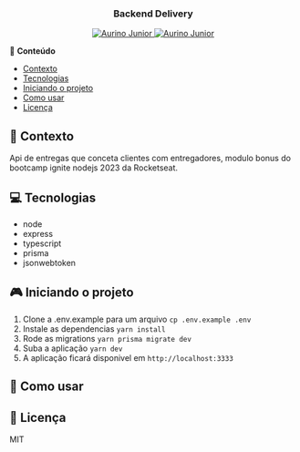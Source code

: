 <div align="center">
   <h3>Backend Delivery</h3>
</div>

<p align="center">
   <a href="https://www.instagram.com/aurigod97/">
      <img alt="Aurino Junior" src="https://img.shields.io/badge/-aurigod97-0390fc?style=flat&logo=Instagram&logoColor=white&color=blue" />
   </a>
    <a href="https://www.linkedin.com/in/aurino-junior-7718a4158/">
      <img alt="Aurino Junior" src="https://img.shields.io/badge/-Aurino%20Junior-0390fc?style=flat&logo=Linkedin&logoColor=white&color=blue" />
   </a>
</p>

📍 **Conteúdo**

- [Contexto](#blue_book-contexto)
- [Tecnologias](#computer-tecnologias)
- [Iniciando o projeto](#video_game-iniciando-o-projeto)
- [Como usar](#beers-como-usar)
- [Licença](#page_with_curl-licença)

## :blue_book: Contexto

Api de entregas que conceta clientes com entregadores, modulo bonus do bootcamp ignite nodejs 2023 da Rocketseat.

## :computer: Tecnologias

- node
- express
- typescript
- prisma
- jsonwebtoken

## :video_game: Iniciando o projeto

1. Clone a .env.example para um arquivo `cp .env.example .env`
2. Instale as dependencias `yarn install`
3. Rode as migrations `yarn prisma migrate dev`
4. Suba a aplicação `yarn dev`
5. A aplicação ficará disponivel em `http://localhost:3333`

## :beers: Como usar

## :page_with_curl: Licença

MIT
